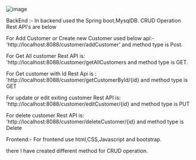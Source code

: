 ![image](https://github.com/Gajusawale/CustomerInfo_frontend_backend/assets/95343807/675a8c5d-2df8-4a27-bf92-5147d4886572)

BackEnd :- 
In backend used the Spring boot,MysqlDB.
CRUD Operation Rest API's are below

For Add Customer or Create new Customer used below api:-
'http://localhost:8088/customer/addCustomer' and method type is Post.

For Get All customer Rest API is:
'http://localhost:8088/customer/getAllCustomers and method type is GET.

For Get customer with Id Rest Api is :
'http://localhost:8088/customer/getCustomerById/{id} and method type is GET

For update or edit exiting customer Rest API is:
'http://localhost:8088/customer/editCustomer/{id} and method type is PUT

For delete customer Rest API is:
'http://localhost:8088/customer/deleteCustomer/{id} and method type is Delete


Frontend:-
For frontend use html,CSS,Javascript and bootstrap.

there I have created different method for CRUD operation.




